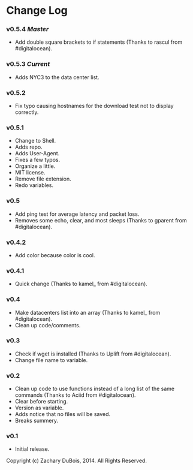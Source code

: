 # Change Log

### v0.5.4 *Master*

- Add double square brackets to if statements (Thanks to rascul from #digitalocean).

### v0.5.3 *Current*

- Adds NYC3 to the data center list.

### v0.5.2

- Fix typo causing hostnames for the download test not to display correctly.

### v0.5.1

- Change to Shell.
- Adds repo.
- Adds User-Agent.
- Fixes a few typos.
- Organize a little.
- MIT license.
- Remove file extension.
- Redo variables.

### v0.5

- Add ping test for average latency and packet loss.
- Removes some echo, clear, and most sleeps (Thanks to gparent from #digitalocean).

### v0.4.2

- Add color because color is cool.

### v0.4.1

- Quick change (Thanks to kamel_ from #digitalocean).

### v0.4

- Make datacenters list into an array (Thanks to kamel_ from #digitalocean).
- Clean up code/comments.

### v0.3

- Check if wget is installed (Thanks to Uplift from #digitalocean).
- Change file name to variable.

### v0.2

- Clean up code to use functions instead of a long list of the same commands (Thanks to Aciid from #digitalocean).
- Clear before starting. 
- Version as variable.
- Adds notice that no files will be saved.
- Breaks summery.

### v0.1

- Initial release.


Copyright (c) Zachary DuBois, 2014. All Rights Reserved.
